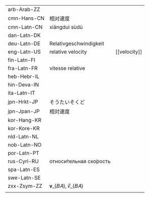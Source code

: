 | | | |
|-|-|-|
| arb-Arab-ZZ |  |  |
| cmn-Hans-CN | 相对速度 |  |
| cmn-Latn-CN | xiāngduì sùdù |  |
| dan-Latn-DK |  |  |
| deu-Latn-DE | Relativgeschwindigkeit |  |
| eng-Latn-US | relative velocity | [[velocity]] |
| fin-Latn-FI |  |  |
| fra-Latn-FR | vitesse relative |  |
| heb-Hebr-IL |  |  |
| hin-Deva-IN |  |  |
| ita-Latn-IT |  |  |
| jpn-Hrkt-JP | そうたいそくど |  |
| jpn-Jpan-JP | 相対速度 |  |
| kor-Hang-KR |  |  |
| kor-Kore-KR |  |  |
| nld-Latn-NL |  |  |
| nob-Latn-NO |  |  |
| por-Latn-PT |  |  |
| rus-Cyrl-RU | относи́тельная ско́рость |  |
| spa-Latn-ES |  |  |
| swe-Latn-SE |  |  |
| zxx-Zsym-ZZ | 𝐯_{𝐵𝐴}, 𝑣⃗_{𝐵𝐴} |  |
|  |  |  |
